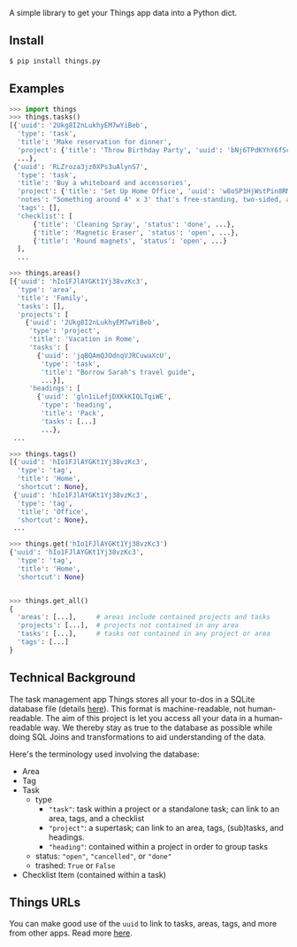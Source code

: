 A simple library to get your Things app data into a Python dict.

## Install
```python
$ pip install things.py
```

## Examples
```python
>>> import things
>>> things.tasks()
[{'uuid': '2Ukg8I2nLukhyEM7wYiBeb',
  'type': 'task',
  'title': 'Make reservation for dinner',
  'project': {'title': 'Throw Birthday Party', 'uuid': 'bNj6TPdKYhY6fScvXWVRDX'},
  ...},
 {'uuid': 'RLZroza3jz0XPs3uAlynS7',
  'type': 'task',
  'title': 'Buy a whiteboard and accessories',
  'project': {'title': 'Set Up Home Office', 'uuid': 'w8oSP1HjWstPin8RMaJOtB'},
  'notes': "Something around 4' x 3' that's free-standing, two-sided, and magnetic.",
  'tags': [],
  'checklist': [
      {'title': 'Cleaning Spray', 'status': 'done', ...},
      {'title': 'Magnetic Eraser', 'status': 'open', ...},
      {'title': 'Round magnets', 'status': 'open', ...}
  ],
  ...

>>> things.areas()
[{'uuid': 'hIo1FJlAYGKt1Yj38vzKc3',
  'type': 'area',
  'title': 'Family',
  'tasks': [],
  'projects': [
    {'uuid': '2Ukg8I2nLukhyEM7wYiBeb',
     'type': 'project',
     'title': 'Vacation in Rome',
     'tasks': [
       {'uuid': 'jqBQAmQJOdnqVJRCuwaXcU',
        'type': 'task',
        'title': "Borrow Sarah's travel guide",
        ...}],
     'headings': [
       {'uuid': 'gln1iLefjDXKkKIQLTqiWE',
        'type': 'heading',
        'title': 'Pack',
        'tasks': [...]
        ...},
 ...

>>> things.tags()
[{'uuid': 'hIo1FJlAYGKt1Yj38vzKc3',
  'type': 'tag',
  'title': 'Home',
  'shortcut': None},
 {'uuid': 'hIo1FJlAYGKt1Yj38vzKc3',
  'type': 'tag',
  'title': 'Office',
  'shortcut': None},
 ...

>>> things.get('hIo1FJlAYGKt1Yj38vzKc3')
{'uuid': 'hIo1FJlAYGKt1Yj38vzKc3',
  'type': 'tag',
  'title': 'Home',
  'shortcut': None}


>>> things.get_all()
{
  'areas': [...],     # areas include contained projects and tasks
  'projects': [...],  # projects not contained in any area
  'tasks': [...],     # tasks not contained in any project or area
  'tags': [...]
}
```

## Technical Background

The task management app Things stores all your to-dos in a SQLite database file (details [here](https://culturedcode.com/things/support/articles/2982272/#get-the-things-3-database-file)). This format is machine-readable, not human-readable. The aim of this project is let you access all your data in a human-readable way. We thereby stay as true to the database as possible while doing SQL Joins and transformations to aid understanding of the data.

Here's the terminology used involving the database:

- Area
- Tag
- Task
  - type
    - `"task"`: task within a project or a standalone task; can link to an area, tags, and a checklist
    - `"project"`: a supertask; can link to an area, tags, (sub)tasks, and headings.
    - `"heading"`: contained within a project in order to group tasks
  - status:  `"open"`,  `"cancelled"`, or `"done"`
  - trashed: `True` or `False`
- Checklist Item (contained within a task)

## Things URLs

You can make good use of the `uuid` to link to tasks, areas, tags, and more from other apps. Read more [here](https://culturedcode.com/things/blog/2018/02/hey-things/).

